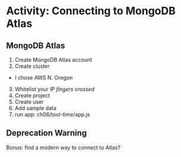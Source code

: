 # Activity: Connecting to MongoDB Atlas
## MongoDB Atlas
1. Create MongoDB Atlas account
2. Create cluster
  - I chose AWS N. Oregon
3. Whitelist your IP *fingers crossed*
4. Create project
5. Create user
6. Add sample data
7. run app: ch06/tool-time/app.js

## Deprecation Warning
Bonus: find a modern way to connect to Atlas?